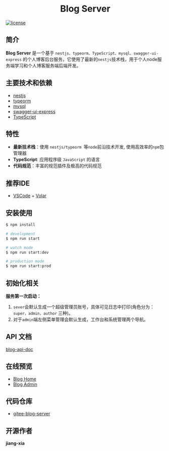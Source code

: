 <div align="center">
	<!-- <img style="width: 80px;height: 80px" src=""/> -->
	<h1>Blog Server</h1>
</div>


[![license](https://img.shields.io/badge/license-MIT-green.svg)](./LICENSE)

## 简介

**Blog Server**  是一个基于 `nestjs、typeorm、TypeScript、mysql、swagger-ui-express` 的个人博客后台服务，它使用了最新的`nestjs`技术栈，用于个人node服务端学习和个人博客服务端后端开发。

## 主要技术和依赖

- [nestjs](https://github.com/nestjs/nes)
- [typeorm](https://typeorm.bootcss.com/)
- [mysql](https://www.liaoxuefeng.com/wiki/1177760294764384/1246617733597824)
- [swagger-ui-express](https://www.npmjs.com/package/swagger-ui-express)
- [TypeScript](https://typescript.bootcss.com/)
  
  
  
## 特性

- **最新技术栈**：使用 `nestjs/typeorm `等`node`前沿技术开发, 使用高效率的`npm`包管理器
- **TypeScript**: 应用程序级 `JavaScript` 的语言
- **代码规范**：丰富的规范插件及极高的代码规范

## 推荐IDE
- [VSCode](https://code.visualstudio.com/) + [Volar](https://marketplace.visualstudio.com/items?itemName=johnsoncodehk.volar)


## 安装使用

```bash
$ npm install
```

```bash
# development
$ npm run start

# watch mode
$ npm run start:dev

# production mode
$ npm run start:prod
```
## 初始化相关
**服务第一次启动：**
1. `sever`会默认生成一个超级管理员账号，具体可见日志中打印(角色分为：`super，admin，author` 三种)。
2. 对于`admin`端左侧菜单管理会默认生成，工作台和系统管理两个导航。

## API 文档
[blog-api-doc](https://jiang-xia.top/x-doc/blog-doc/)

## 在线预览

- [Blog Home](https://jiang-xia.top/)
- [Blog Admin](https://admin.jiang-xia.top/)


  

## 代码仓库

- [gitee-blog-server](https://gitee.com/jiang-xia/blog-server)

<!-- ## 项目示例图 -->

## 开源作者

**jiang-xia**
